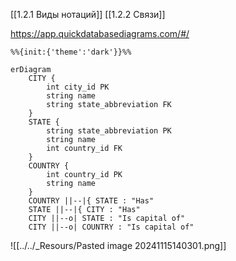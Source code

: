 [[1.2.1 Виды нотаций]]
[[1.2.2 Связи]]

https://app.quickdatabasediagrams.com/#/


```mermaid
%%{init:{'theme':'dark'}}%%

erDiagram
    CITY {
        int city_id PK
        string name
        string state_abbreviation FK
    }
    STATE {
        string state_abbreviation PK
        string name
        int country_id FK
    }
    COUNTRY {
        int country_id PK
        string name
    }
    COUNTRY ||--|{ STATE : "Has"
    STATE ||--|{ CITY : "Has"
    CITY ||--o| STATE : "Is capital of"
    CITY ||--o| COUNTRY : "Is capital of"
```

![[../../_Resours/Pasted image 20241115140301.png]]
